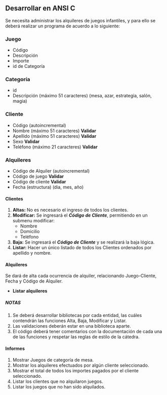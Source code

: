 ## Desarrollar en ANSI C

Se necesita administrar los alquileres de juegos infantiles, y para ello se deberá realizar un programa de acuerdo a lo siguiente:

### Juego

* Código
* Descripción
* Importe
* id de Categoría

### Categoría

* id
* Descripción (máximo 51 caracteres) (mesa, azar, estrategia, salón, magia)

### Cliente

* Código (autoincremental)
* Nombre (máximo 51 caracteres) __Validar__
* Apellido (máximo 51 caracteres) __Validar__
* Sexo __Validar__
* Teléfono (máximo 21 caracteres) __Validar__

### Alquileres

* Código de Alquiler (autoincremental)
* Código de juego __Validar__
* Código de cliente __Validar__
* Fecha (estructura) (dia, mes, año)

#### Clientes

1. __Altas:__ No es necesario el ingreso de todos los clientes.
1. __Modificar:__ Se ingresará el ___Código de Cliente___, permitiendo en un submenu modificar:
    * Nombre
    * Domicilio
    * Teléfono
1. __Baja:__ Se ingresará el ___Código de Cliente___ y se realizará la baja lógica.
1. __Listar:__ Hacer un único listado de todos los Clientes ordenados por apellido y nombre.

#### Alquileres

Se dará de alta cada ocurrencia de alquiler, relacionando Juego-Cliente, Fecha y Código de Alquiler.

* __Listar alquileres__

##### NOTAS

1. Se deberá desarrollar bibliotecas por cada entidad, las cuáles contendrán las funciones Alta, Baja, Modificar y Listar.
1. Las validaciones deberán estar en una biblioteca aparte.
1. El código deberá tener comentarios con la documentación de cada una de las funciones y respetar las reglas de estilo de la cátedra.

#### Informes

1. Mostrar Juegos de categoría de mesa.
1. Mostrar los alquileres efectuados por algún cliente seleccionado.
1. Mostrar el total de todos los importes pagados por el cliente seleccionado.
1. Listar los clientes que no alquilaron juegos.
1. Listar los juegos que no han sido alquilados.
